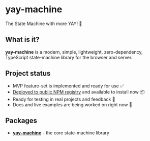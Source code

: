 # yay-machine

The State Machine with more YAY! 🦾

## What is it?

**yay-machine** is a modern, simple, lightweight, zero-dependency, TypeScript state-machine library for the browser and server.

## Project status

* MVP feature-set is implemented and ready for use ✅
* [Deployed to public NPM registry][npm] and available to install now 📦
* Ready for testing in real projects and feedback 📢
* Docs and live examples are being worked on right now 🚧

## Packages

- [**yay-machine**](./packages/yay-machine/README.md) - the core state-machine library


[npm]: https://www.npmjs.com/package/yay-machine
